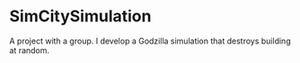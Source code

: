 # SimCitySimulation
A project with a group. I develop a Godzilla simulation that destroys building at random.
